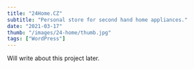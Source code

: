 ```yaml
---
title: "24Home.CZ"
subtitle: "Personal store for second hand home appliances."
date: "2021-03-17"
thumb: "/images/24-home/thumb.jpg"
tags: ["WordPress"]
---
```


Will write about this project later.